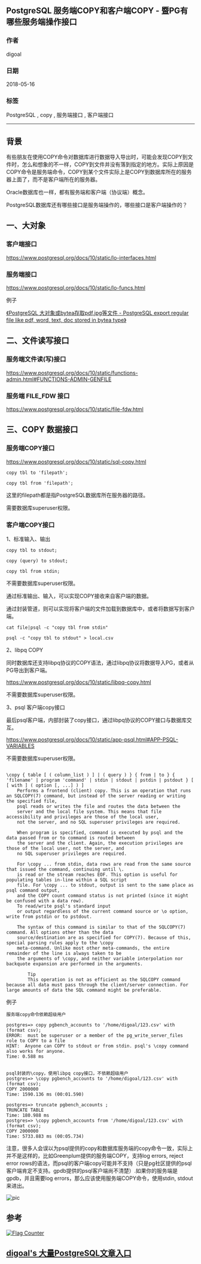 ## PostgreSQL 服务端COPY和客户端COPY - 暨PG有哪些服务端操作接口
                                                           
### 作者                                                           
digoal                                                           
                                                           
### 日期                                                           
2018-05-16                                                         
                                                           
### 标签                                                           
PostgreSQL , copy , 服务端接口 , 客户端接口
                                                           
----                                                           
                                                           
## 背景 
有些朋友在使用COPY命令对数据库进行数据导入导出时，可能会发现COPY到文件时，怎么和想象的不一样，COPY到文件并没有落到指定的地方。实际上原因是COPY命令是服务端命令，COPY到某个文件实际上是COPY到数据库所在的服务器上面了，而不是客户端所在的服务器。

Oracle数据库也一样，都有服务端和客户端（协议端）概念。

PostgreSQL数据库还有哪些接口是服务端操作的，哪些接口是客户端操作的？

## 一、大对象

### 客户端接口

https://www.postgresql.org/docs/10/static/lo-interfaces.html

### 服务端接口

https://www.postgresql.org/docs/10/static/lo-funcs.html

例子

[《PostgreSQL 大对象或bytea存取pdf,jpg等文件 - PostgreSQL export regular file like pdf, word, text, doc stored in bytea type》](../201306/20130626_01.md)  

## 二、文件读写接口

### 服务端文件读(写)接口

https://www.postgresql.org/docs/10/static/functions-admin.html#FUNCTIONS-ADMIN-GENFILE

### 服务端 FILE_FDW 接口

https://www.postgresql.org/docs/10/static/file-fdw.html

## 三、COPY 数据接口
### 服务端COPY接口

https://www.postgresql.org/docs/10/static/sql-copy.html

```
copy tbl to 'filepath';

copy tbl from 'filepath';
```

这里的filepath都是指PostgreSQL数据库所在服务器的路径。

需要数据库superuser权限。

### 客户端COPY接口

1、标准输入、输出

```
copy tbl to stdout;

copy (query) to stdout;

copy tbl from stdin;
```

不需要数据库superuser权限。

通过标准输出、输入，可以实现COPY接收来自客户端的数据。

通过封装管道，则可以实现将客户端的文件加载到数据库中，或者将数据写到客户端。

```
cat file|psql -c "copy tbl from stdin"

psql -c "copy tbl to stdout" > local.csv
```

2、libpq COPY

同时数据库还支持libpq协议的COPY语法，通过libpq协议将数据导入PG，或者从PG导出到客户端。

https://www.postgresql.org/docs/10/static/libpq-copy.html

不需要数据库superuser权限。

3、psql 客户端copy接口

最后psql客户端，内部封装了copy接口，通过libpq协议的COPY接口与数据库交互。

https://www.postgresql.org/docs/10/static/app-psql.html#APP-PSQL-VARIABLES

不需要数据库superuser权限。

```

\copy { table [ ( column_list ) ] | ( query ) } { from | to } { 'filename' | program 'command' | stdin | stdout | pstdin | pstdout } [ [ with ] ( option [, ...] ) ]
    Performs a frontend (client) copy. This is an operation that runs an SQLCOPY(7) command, but instead of the server reading or writing the specified file, 
    psql reads or writes the file and routes the data between the
    server and the local file system. This means that file accessibility and privileges are those of the local user, 
    not the server, and no SQL superuser privileges are required.

    When program is specified, command is executed by psql and the data passed from or to command is routed between 
    the server and the client. Again, the execution privileges are those of the local user, not the server, and
    no SQL superuser privileges are required.

    For \copy ... from stdin, data rows are read from the same source that issued the command, continuing until \.  
    is read or the stream reaches EOF. This option is useful for populating tables in-line within a SQL script
    file. For \copy ... to stdout, output is sent to the same place as psql command output, 
    and the COPY count command status is not printed (since it might be confused with a data row). 
    To read/write psql's standard input
    or output regardless of the current command source or \o option, write from pstdin or to pstdout.

    The syntax of this command is similar to that of the SQLCOPY(7) command. All options other than the data 
    source/destination are as specified for COPY(7). Because of this, special parsing rules apply to the \copy
    meta-command. Unlike most other meta-commands, the entire remainder of the line is always taken to be 
    the arguments of \copy, and neither variable interpolation nor backquote expansion are performed in the arguments.

        Tip
        This operation is not as efficient as the SQLCOPY command because all data must pass through the client/server connection. For large amounts of data the SQL command might be preferable.
```

例子

```
服务端copy命令依赖超级用户

postgres=> copy pgbench_accounts to '/home/digoal/123.csv' with (format csv);
ERROR:  must be superuser or a member of the pg_write_server_files role to COPY to a file
HINT:  Anyone can COPY to stdout or from stdin. psql's \copy command also works for anyone.
Time: 0.588 ms


psql封装的\copy，使用libpq copy接口，不依赖超级用户
postgres=> \copy pgbench_accounts to '/home/digoal/123.csv' with (format csv);
COPY 2000000
Time: 1590.136 ms (00:01.590)

postgres=> truncate pgbench_accounts ;
TRUNCATE TABLE
Time: 180.988 ms
postgres=> \copy pgbench_accounts from '/home/digoal/123.csv' with (format csv);
COPY 2000000
Time: 5733.883 ms (00:05.734)
```
  
注意，很多人会误以为psql提供的copy和数据库服务端的copy命令一致，实际上并不是这样的，比如Greenplum提供的服务端COPY，支持log errors, reject error rows的语法，而psql的客户端copy可能并不支持（只是pg社区提供的psql客户端肯定不支持。gpdb提供的psql客户端尚不清楚）.如果你的服务端是gpdb，并且需要log errors，那么应该使用服务端COPY命令，使用stdin, stdout来进出。     
   
![pic](20180516_03_pic_001.jpg)  
    
## 参考
  
  
<a rel="nofollow" href="http://info.flagcounter.com/h9V1"  ><img src="http://s03.flagcounter.com/count/h9V1/bg_FFFFFF/txt_000000/border_CCCCCC/columns_2/maxflags_12/viewers_0/labels_0/pageviews_0/flags_0/"  alt="Flag Counter"  border="0"  ></a>  
  
  
  
  
  
  
## [digoal's 大量PostgreSQL文章入口](https://github.com/digoal/blog/blob/master/README.md "22709685feb7cab07d30f30387f0a9ae")
  

